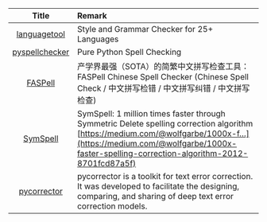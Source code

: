| Title | Remark |
| :----: | :---- |
| [languagetool](https://github.com/languagetool-org/languagetool) | Style and Grammar Checker for 25+ Languages |
| [pyspellchecker](https://github.com/barrust/pyspellchecker) | Pure Python Spell Checking |
| [FASPell](https://github.com/iqiyi/FASPell) | 产学界最强（SOTA）的简繁中文拼写检查工具：FASPell Chinese Spell Checker (Chinese Spell Check / 中文拼写检错 / 中文拼写纠错 / 中文拼写检查)|
|[SymSpell](https://github.com/wolfgarbe/symspell)|SymSpell: 1 million times faster through Symmetric Delete spelling correction algorithm [https://medium.com/@wolfgarbe/1000x-f…](https://medium.com/@wolfgarbe/1000x-faster-spelling-correction-algorithm-2012-8701fcd87a5f)|
|[pycorrector](https://github.com/shibing624/pycorrector)|pycorrector is a toolkit for text error correction. It was developed to facilitate the designing, comparing, and sharing of deep text error correction models.|

